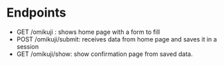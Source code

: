 # Endpoints

- GET /omikuji : shows home page with a form to fill
- POST /omikuji/submit: receives data from home page and saves it in a session
- GET /omikuji/show: show confirmation page from saved data.
